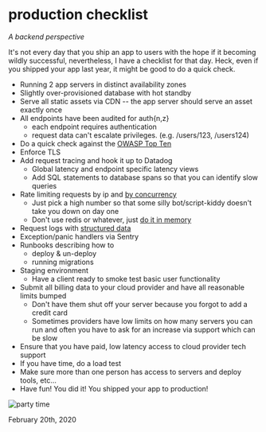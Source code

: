 # production checklist

*A backend perspective*

It's not every day that you ship an app to users with the hope if it becoming wildly successful, nevertheless, I have a checklist for that day. Heck, even if you shipped your app last year, it might be good to do a quick check.


* Running 2 app servers in distinct availability zones
* Slightly over-provisioned database with hot standby
* Serve all static assets via CDN -- the app server should serve an asset exactly once
* All endpoints have been audited for auth{n,z}
    * each endpoint requires authentication
    * request data can't escalate privileges. (e.g. /users/123, /users124)
* Do a quick check against the [OWASP Top Ten][owasp]
* Enforce TLS
* Add request tracing and hook it up to Datadog
    * Global latency and endpoint specific latency views
    * Add SQL statements to database spans so that you can identify slow queries
* Rate limiting requests by ip and [by concurrency][rlc]
    * Just pick a high number so that some silly bot/script-kiddy doesn't take you down on day one
    * Don't use redis or whatever, just [do it in memory][rlim]
* Request logs with [structured data][logs]
* Exception/panic handlers via Sentry
* Runbooks describing how to
    * deploy & un-deploy
    * running migrations
* Staging environment
    * Have a client ready to smoke test basic user functionality
* Submit all billing data to your cloud provider and have all reasonable limits bumped
    * Don't have them shut off your server because you forgot to add a credit card
    * Sometimes providers have low limits on how many servers you can run and often you have to ask for an increase via support which can be slow
* Ensure that you have paid, low latency access to cloud provider tech support
* If you have time, do a load test
* Make sure more than one person has access to servers and deploy tools, etc...
* Have fun! You did it! You shipped your app to production!

![party time](https://d.32k.io/dance.gif)

February 20th, 2020

[rlc]: https://www.youtube.com/watch?v=m64SWl9bfvk
[owasp]: https://owasp.org/www-project-top-ten/
[rlim]: https://github.com/ryandotsmith/32k.io/blob/main/net/http/limit/limit.go
[logs]: https://brandur.org/logfmt
